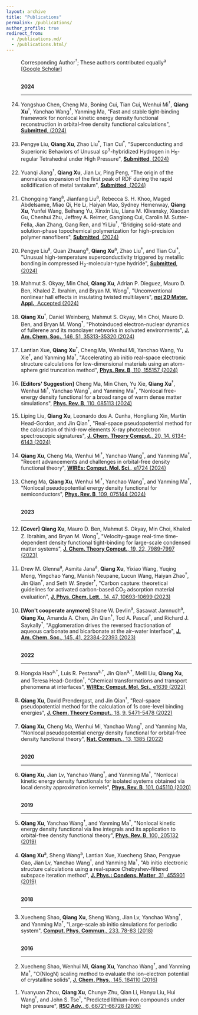 ```yaml
---
layout: archive
title: "Publications"
permalink: /publications/
author_profile: true
redirect_from:
  - /publications.md/
  - /publications.html/
---
```

<html xmlns="http://www.w3.org/1999/xhtml"><head><meta http-equiv="Content-Type" content="text/html; charset=UTF-8">

<meta http-equiv="pragma" content="no-cache">
<meta http-equiv="Cache-Control" content="no-cache, must-revalidate">
<meta http-equiv="expires" content="0">

</head>

<body>


<a name="top"></a>




<div id="publists" class="en_pub">


<ol style="padding-left: 40px;" reversed="" start="24">

Corresponding Author<sup>†</sup>; These authors contributed equally<sup>a</sup>   
[<a href="https://scholar.google.com/citations?hl=en&user=ZiwzYQsAAAAJ&view_op=list_works&sortby=pubdate" target="_blank">Google Scholar</a>]
<br>

<br>
<!--hr align="left" color="#000000"-->
<!--2024-->
<b>2024</b>  
<hr align="left" color="#000000">
<li>Yongshuo Chen, Cheng Ma, Boning Cui, Tian Cui, Wenhui Mi<sup>†</sup>, <b>Qiang Xu</b><sup>†</sup>, Yanchao Wang<sup>†</sup>, Yanming Ma,
"Fast and stable tight-binding framework for nonlocal kinetic energy density functional reconstruction in orbital-free density functional calculations",  
<a href="https://arxiv.org/abs/2412.02959" target="_blank"><b>Submitted</b>, (2024)</a>
</li><br>

<li>Pengye Liu, <b>Qiang Xu</b>, Zhao Liu<sup>†</sup>, Tian Cui<sup>†</sup>,
"Superconducting and Superionic Behaviors of Unusual sp<sup>3</sup>-hybridized Hydrogen in H<sub>5</sub>-regular Tetrahedral under High Pressure",  
<a href="https://xqjlu.github.io/publications/" target="_blank"><b>Submitted</b>, (2024)</a>
</li><br>

<li>Yuanqi Jiang<sup>†</sup>, <b>Qiang Xu</b>, Jian Lv, Ping Peng,
"The origin of the anomalous expansion of the first peak of RDF during the rapid solidification of metal tantalum",  
<a href="https://xqjlu.github.io/publications/" target="_blank"><b>Submitted</b>, (2024)</a>
</li><br>

<li>Chongqing Yang<sup>a</sup>, Jianfang Liu<sup>a</sup>, Rebecca S. H. Khoo, Maged Abdelsamie,
Miao Qi, He Li, Haiyan Mao, Sydney Hemenway, <b>Qiang Xu</b>, Yunfei Wang, Beihang Yu, Xinxin Liu,
Liana M. Klivansky, Xiaodan Gu, Chenhui Zhu, Jeffrey A. Reimer, Ganglong Cui, Carolin M. Sutter-Fella,
Jian Zhang, Gang Ren, and Yi Liu<sup>†</sup>,
"Bridging solid-state and solution-phase topochemical polymerization for high-precision polymer nanofibers",  
<a href="https://xqjlu.github.io/publications/" target="_blank"><b>Submitted</b>, (2024)</a>
</li><br>

<li>Pengye Liu<sup>a</sup>, Quan Zhuang<sup>a</sup>, <b>Qiang Xu</b><sup>a</sup>, Zhao Liu<sup>†</sup>, and Tian Cui<sup>†</sup>,
"Unusual high-temperature superconductivity triggered by metallic bonding in compressed H<sub>2</sub>-molecular-type hydride",  
<a href="https://xqjlu.github.io/publications/" target="_blank"><b>Submitted</b>, (2024)</a>
</li><br>

<li>Mahmut S. Okyay, Min Choi, <b>Qiang Xu</b>, Adrian P. Dieguez, Mauro D. Ben, Khaled Z. Ibrahim, and Bryan M. Wong<sup>†</sup>,
"Unconventional nonlinear hall effects in insulating twisted multilayers",  
<a href="https://xqjlu.github.io/publications/" target="_blank"><b>npj 2D Mater. Appl.</b>, Accepted (2024)</a>
</li><br>

<li><b>Qiang Xu</b><sup>†</sup>, Daniel Weinberg, Mahmut S. Okyay, Min Choi, Mauro D. Ben, and Bryan M. Wong<sup>†</sup>,
"Photoinduced electron-nuclear dynamics of fullerene and its monolayer networks in solvated environments",  
<a href="https://doi.org/10.1021/jacs.4c12952" target="_blank"><b>J. Am. Chem. Soc.</b>, 146, 51, 35313-35320 (2024)</a>
</li><br>

<li>Lantian Xue, <b>Qiang Xu</b><sup>†</sup>, Cheng Ma, Wenhui Mi, Yanchao Wang, Yu Xie<sup>†</sup>, and Yanming Ma<sup>†</sup>,
"Accelerating ab initio real-space electronic structure calculations for low-dimensional materials using an atom-sphere grid truncation method",  
<a href="https://doi.org/10.1103/PhysRevB.110.155157" target="_blank"><b>Phys. Rev. B</b>, 110, 155157 (2024)</a>
</li><br>

<li><a><b>[Editors' Suggestion]</b></a> Cheng Ma, Min Chen, Yu Xie, <b>Qiang Xu</b><sup>†</sup>, Wenhui Mi<sup>†</sup>, Yanchao Wang<sup>†</sup>, and Yanming Ma<sup>†</sup>,
"Nonlocal free-energy density functional for a broad range of warm dense matter simulations",  
<a href="https://doi.org/10.1103/PhysRevB.110.085113" target="_blank"><b>Phys. Rev. B</b>, 110, 085113 (2024)</a>
</li><br>

<li>Liping Liu, <b>Qiang Xu</b>, Leonardo dos A. Cunha, Hongliang Xin, Martin Head-Gordon, and Jin Qian<sup>†</sup>,
"Real-space pseudopotential method for the calculation of third-row elements X-ray photoelectron spectroscopic signatures",  
<a href=" https://doi.org/10.1021/acs.jctc.4c00535" target="_blank"><b>J. Chem. Theory Comput.</b>, 20, 14, 6134-6143 (2024)</a>
</li><br>

<li><b>Qiang Xu</b>, Cheng Ma, Wenhui Mi<sup>†</sup>, Yanchao Wang<sup>†</sup>, and Yanming Ma<sup>†</sup>,
"Recent advancements and challenges in orbital-free density functional theory",  
<a href="https://doi.org/10.1002/wcms.1724" target="_blank"><b>WIREs: Comput. Mol. Sci.</b>, e1724 (2024)</a>
</li><br>

<li>Cheng Ma, <b>Qiang Xu</b>, Wenhui Mi<sup>†</sup>, Yanchao Wang<sup>†</sup>, and Yanming Ma<sup>†</sup>, "Nonlocal pseudopotential energy density functional for semiconductors",  
<a href="https://doi.org/10.1103/PhysRevB.109.075144" target="_blank"><b>Phys. Rev. B</b>, 109, 075144 (2024)</a>
</li><br>

<!--2023-->
<b>2023</b>  
<hr align="left" color="#000000">
<li><a><b>[Cover]</b></a> <b>Qiang Xu</b>, Mauro D. Ben, Mahmut S. Okyay, Min Choi, Khaled Z. Ibrahim, and Bryan M. Wong<sup>†</sup>,
"Velocity-gauge real-time time-dependent density functional tight-binding for large-scale condensed matter systems",  
<a href="https://doi.org/10.1021/acs.jctc.3c00689" target="_blank"><b>J. Chem. Theory Comput.</b>, 19, 22, 7989-7997 (2023)</a>
</li><br>

<li>Drew M. Glenna<sup>a</sup>, Asmita Jana<sup>a</sup>, <b>Qiang Xu</b>, Yixiao Wang, Yuqing Meng, Yingchao Yang, Manish Neupane, Lucun Wang, Haiyan Zhao<sup>†</sup>, Jin Qian<sup>†</sup>, and Seth W. Snyder<sup>†</sup>,
"Carbon capture: theoretical guidelines for activated carbon-based CO<sub>2</sub> adsorption material evaluation",  
<a href="https://doi.org/10.1021/acs.jpclett.3c02711" target="_blank"><b>J. Phys. Chem. Lett.</b>, 14, 47, 10693-10699 (2023)</a>
</li><br>

<li><a><b>[Won't cooperate anymore]</b></a> Shane W. Devlin<sup>a</sup>, Sasawat Jamnuch<sup>a</sup>, <b>Qiang Xu</b>, Amanda A. Chen, Jin Qian<sup>†</sup>, Tod A. Pascal<sup>†</sup>, and Richard J. Saykally<sup>†</sup>, 
"Agglomeration drives the reversed fractionation of aqueous carbonate and bicarbonate at the air–water interface",  
<a href="https://doi.org/10.1021/jacs.3c05093" target="_blank"><b>J. Am. Chem. Soc.</b>, 145, 41, 22384-22393 (2023)</a>
</li><br>

<!--2022-->
<b>2022</b>  
<hr align="left" color="#000000">
<li>Hongxia Hao<sup>a,†</sup>, Luis R. Pestana<sup>a,†</sup>, Jin Qian<sup>a,†</sup>, Meili Liu, <b>Qiang Xu</b>, and Teresa Head-Gordon<sup>†</sup>, 
"Chemical transformations and transport phenomena at interfaces",  
<a href="https://doi.org/10.1002/wcms.1639" target="_blank"><b>WIREs: Comput. Mol. Sci.</b>, e1639 (2022)</a>
</li><br>

<li><b>Qiang Xu</b>, David Prendergast, and Jin Qian<sup>†</sup>, 
"Real-space pseudopotential method for the calculation of 1s core-level binding energies",  
<a href="https://doi.org/10.1021/acs.jctc.2c00474" target="_blank"><b>J. Chem. Theory Comput.</b>, 18, 9, 5471-5478 (2022)</a>
</li><br>

<li><b>Qiang Xu</b>, Cheng Ma, Wenhui Mi, Yanchao Wang<sup>†</sup>, and Yanming Ma, 
"Nonlocal pseudopotential energy density functional for orbital-free density functional theory",  
<a href="https://doi.org/10.1038/s41467-022-29002-3" target="_blank"><b>Nat. Commun.</b>, 13, 1385 (2022)</a> 
</li><br>

<!--2020-->
<b>2020</b>  
<hr align="left" color="#000000">
<li><b>Qiang Xu</b>, Jian Lv, Yanchao Wang<sup>†</sup>, and Yanming Ma<sup>†</sup>, 
"Nonlocal kinetic energy density functionals for isolated systems obtained via local density approximation kernels",  
<a href="https://doi.org/10.1103/PhysRevB.101.045110" target="_blank"><b>Phys. Rev. B</b>, 101, 045110 (2020)</a>  
</li><br>

<!--2019-->
<b>2019</b>  
<hr align="left" color="#000000">
<li><b>Qiang Xu</b>, Yanchao Wang<sup>†</sup>, and Yanming Ma<sup>†</sup>, 
"Nonlocal kinetic energy density functional via line integrals and its application to orbital-free density functional theory",  
<a href="https://doi.org/10.1103/PhysRevB.100.205132" target="_blank"><b>Phys. Rev. B</b>, 100, 205132 (2019)</a>  
</li><br>

<li><b>Qiang Xu</b><sup>a</sup>, Sheng Wang<sup>a</sup>, Lantian Xue, Xuecheng Shao, Pengyue Gao, Jian Lv, Yanchao Wang<sup>†</sup>, and Yanming Ma<sup>†</sup>, 
"Ab initio electronic structure calculations using a real-space Chebyshev-filtered subspace iteration method",  
<a href="https://doi.org/10.1088/1361-648X/ab2a63" target="_blank"><b>J. Phys.: Condens. Matter</b>, 31, 455901 (2019)</a>
</li><br>

<!--2018-->
<b>2018</b>  
<hr align="left" color="#000000">
<li>Xuecheng Shao, <b>Qiang Xu</b>, Sheng Wang, Jian Lv, Yanchao Wang<sup>†</sup>, and Yanming Ma<sup>†</sup>, 
"Large-scale ab initio simulations for periodic system",  
<a href="https://doi.org/10.1016/j.cpc.2018.07.009"  target="_blank"><b>Comput. Phys. Commun.</b>, 233, 78-83 (2018)</a>
</li><br>

<!--2016-->
<b>2016</b>  
<hr align="left" color="#000000">
<li>Xuecheng Shao, Wenhui Mi, <b>Qiang Xu</b>, Yanchao Wang<sup>†</sup>, and Yanming Ma<sup>†</sup>, 
"O(NlogN) scaling method to evaluate the ion–electron potential of crystalline solids",  
<a href="https://doi.org/10.1063/1.4967319"  target="_blank"><b>J. Chem. Phys.</b>, 145, 184110 (2016)</a>
</li><br>

<li>Yuanyuan Zhou, <b>Qiang Xu</b>, Chunye Zhu, Qian Li, Hanyu Liu, Hui Wang<sup>†</sup>, and John S. Tse<sup>†</sup>, 
"Predicted lithium–iron compounds under high pressure",  
<a href="https://doi.org/10.1039/C6RA11064A"  target="_blank"><b>RSC Adv.</b>, 6, 66721-66728 (2016)</a>
</li><br>

</ol>



</div>


</body></html>


